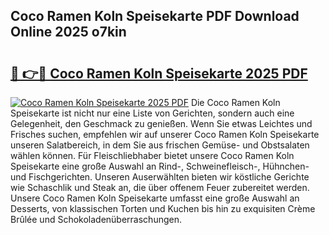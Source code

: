## Coco Ramen Koln Speisekarte PDF Download Online 2025 o7kin

# <h2><a href="http://gc5sygu.nevu.top/?p=Coco+Ramen+Koln+Speisekarte">🔗 👉🔴 Coco Ramen Koln Speisekarte 2025 PDF</a></h2>

[![Coco Ramen Koln Speisekarte 2025 PDF](https://i.imgur.com/dBaPXMq.png)](http://gc5sygu.nevu.top/?p=Coco+Ramen+Koln+Speisekarte)
Die Coco Ramen Koln Speisekarte ist nicht nur eine Liste von Gerichten, sondern auch eine Gelegenheit, den Geschmack zu genießen. Wenn Sie etwas Leichtes und Frisches suchen, empfehlen wir auf unserer Coco Ramen Koln Speisekarte unseren Salatbereich, in dem Sie aus frischen Gemüse- und Obstsalaten wählen können. Für Fleischliebhaber bietet unsere Coco Ramen Koln Speisekarte eine große Auswahl an Rind-, Schweinefleisch-, Hühnchen- und Fischgerichten. Unseren Auserwählten bieten wir köstliche Gerichte wie Schaschlik und Steak an, die über offenem Feuer zubereitet werden. Unsere Coco Ramen Koln Speisekarte umfasst eine große Auswahl an Desserts, von klassischen Torten und Kuchen bis hin zu exquisiten Crème Brûlée und Schokoladenüberraschungen.
